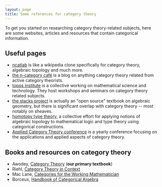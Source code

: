 ```yaml
---
layout: page
title: Some references for category theory
---
```


To get you started on researching category theory-related subjects, here are some websites, articles and resources that contain categorical information.

## Useful pages
* [ncatlab](https://ncatlab.org/nlab/show/HomePage) is like a wikipedia clone specifically for category theory, algebraic topology and much more.
* [the n-category café](https://golem.ph.utexas.edu/category/) is a blog on anything category theory related from active category theorists.
* [topos institute](https://topos.site/) is a collective working on mathematical science and technology. They host workshops and seminars on category theory related subjects.
* [the stacks project](https://stacks.math.columbia.edu/) is actually an "open source" textbook on algebraic geometry, but there is significant overlap with category theory -- most notably on sheaves.
* [homotopy type theory](https://homotopytypetheory.org/book/), a collective effort for applying notions of algebraic topology to mathematical logic and type theory using categorical constructions.
* [Applied Category Theory conference](https://msp.cis.strath.ac.uk/act2022/) is a yearly conference focusing on the applications and applied aspects of category theory.

## Books and resources on category theory
* Awodey, [Category Theory](https://www.amazon.com/Category-Theory-Oxford-Logic-Guides/dp/0199237182) (**our primary textbook**)
* Riehl, [Category Theory in Context](https://emilyriehl.github.io/files/context.pdf)
* Mac Lane, [Categories for the Working Mathematician](https://link.springer.com/book/10.1007/978-1-4757-4721-8)
* Borceux, [Handbook of Categorical Algebra](https://www.cambridge.org/core/books/handbook-of-categorical-algebra/A0B8285BBA900AFE85EED8C971E0DE14)

